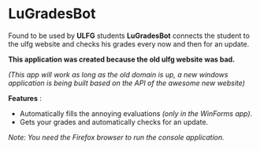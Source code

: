 # LuGradesBot
 
Found to be used by **ULFG** students **LuGradesBot** connects the student to the ulfg website and checks his grades every now and then for an update.

**This application was created because the old ulfg website was bad.**

*(This app will work as long as the old domain is up, a new windows application is being built based on the API of the awesome new website)*

**Features** :

+ Automatically fills the annoying evaluations *(only in the WinForms app)*.
+ Gets your grades and automatically checks for an update.

*Note: You need the Firefox browser to run the console application.*
